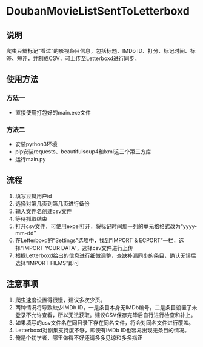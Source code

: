# DoubanMovieListSentToLetterboxd

## 说明
爬虫豆瓣标记“看过”的影视条目信息，包括标题、IMDb ID、打分、标记时间、标签、短评，并制成CSV，可上传至Letterboxd进行同步。

## 使用方法
### 方法一
- 直接使用打包好的main.exe文件
### 方法二
- 安装python3环境
- pip安装requests、beautifulsoup4和lxml这三个第三方库
- 运行main.py

## 流程
1. 填写豆瓣用户id
2. 选择对第几页到第几页进行备份
3. 输入文件名创建csv文件
4. 等待抓取结束
5. 打开csv文件，可使用excel打开，将标记时间那一列的单元格格式改为“yyyy-mm-dd”
6. 在Letterboxd的“Settings”选项中，找到“IMPORT & ECPORT”一栏，选择“IMPORT YOUR DATA”，选择csv文件进行上传
7. 根据Letterboxd给出的信息进行细微调整，查缺补漏同步的条目，确认无误后选择“IMPORT FILMS”即可

## 注意事项
1. 爬虫速度设置得很慢，建议多次少页。
2. 两种情况将导致缺少IMDb ID，一是条目本身无IMDb编号，二是条目设置了未登录不允许查看，所以无法获取。建议CSV保存完毕后自行进行检查和补上。
3. 如果填写的csv文件名在同目录下存在同名文件，将会对同名文件进行覆盖。
4. Letterboxd对剧集支持度不够，即使有IMDb ID也容易出现无条目的情况。
5. 俺是个初学者，哪里做得不好还请多多见谅和多多指正
